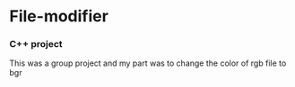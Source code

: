# File-modifier
### C++ project

This was a group project and my part was to change the color of rgb file to bgr
